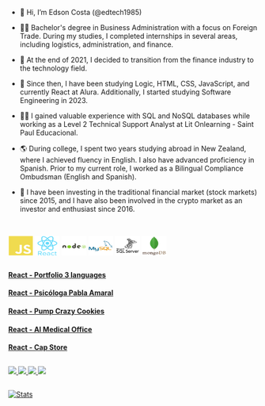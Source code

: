 - 👋 Hi, I’m Edson Costa (@edtech1985)

- 👨‍🎓 Bachelor's degree in Business Administration with a focus on Foreign Trade. During my studies, I completed internships in several areas, including logistics, administration, and finance.

- 🌱 At the end of 2021, I decided to transition from the finance industry to the technology field.

- 👀 Since then, I have been studying Logic, HTML, CSS, JavaScript, and currently React at Alura. Additionally, I started studying Software Engineering in 2023.

- 👨‍💻 I gained valuable experience with SQL and NoSQL databases while working as a Level 2 Technical Support Analyst at Lit Onlearning - Saint Paul Educacional.

- 🌎 During college, I spent two years studying abroad in New Zealand, where I achieved fluency in English. I also have advanced proficiency in Spanish. Prior to my current role, I worked as a Bilingual Compliance Ombudsman (English and Spanish).

- 💱 I have been investing in the traditional financial market (stock markets) since 2015, and I have also been involved in the crypto market as an investor and enthusiast since 2016.


##

<div style="display: inline_block"><br>
  <img align="center" height="40" width="50"
    src="https://raw.githubusercontent.com/devicons/devicon/master/icons/javascript/javascript-plain.svg"
    alt="JavaScript" srcset="" />
  <img align="center" height="40" width="50"
    src="https://github.com/devicons/devicon/blob/master/icons/react/react-original-wordmark.svg" alt="ReactJS"
    srcset="" />
  <img align="center" height="40" width="50"
    src="https://github.com/devicons/devicon/blob/master/icons/nodejs/nodejs-original-wordmark.svg" alt="NodeJS"
    srcset="" />
  <img align="center" height="40" width="50"
    src="https://github.com/devicons/devicon/blob/master/icons/mysql/mysql-original-wordmark.svg" alt="MySQL"
    srcset="" />
  <img align="center" height="40" width="50"
    src="https://github.com/devicons/devicon/blob/master/icons/microsoftsqlserver/microsoftsqlserver-plain-wordmark.svg" alt="SQLServer"
    srcset="" />
  <img align="center" height="40" width="50"
    src="https://github.com/devicons/devicon/blob/master/icons/mongodb/mongodb-original-wordmark.svg" alt="MongoDB"
    srcset="" />
</div>

##

#### <a href="https://edtech1985-portfolio.vercel.app/" target="_blank">React - Portfolio 3 languages</a>

#### <a href="https://psicologa-pabla-amaral.vercel.app/" target="_blank">React - Psicóloga Pabla Amaral</a>

#### <a href="https://pump-crazy-cookies.vercel.app/" target="_blank">React - Pump Crazy Cookies</a>

#### <a href="https://ai-medical-office.vercel.app/" target="_blank">React - AI Medical Office</a>

#### <a href="https://cap-store-gules.vercel.app/" target="_blank">React - Cap Store</a>

##

<div>
 <a href="https://api.whatsapp.com/send?phone=5551992002595" target="_blank"><img src="https://img.shields.io/badge/WhatsApp-25D366?style=for-the-badge&logo=whatsapp&logoColor=white" target="_blank">
<a href="https://github.com/edtech1985" target="_blank"><img src="https://img.shields.io/badge/GitHub-100000?style=for-the-badge&logo=github&logoColor=white" target="_blank">
<a href="https://www.linkedin.com/in/edtech1985/" target="_blank"><img src="https://img.shields.io/badge/LinkedIn-0077B5?style=for-the-badge&logo=linkedin&logoColor=white" target="_blank">
<a href="https://www.instagram.com/edtech1985" target="_blank"><img src="https://img.shields.io/badge/Instagram-E4405F?style=for-the-badge&logo=instagram&logoColor=white" target="_blank"> 
</div>
  
##
  
<div>
<img src="https://github-readme-stats.vercel.app/api/top-langs/?username=edtech1985&layout=compact&langs_count=16&theme=dracula" alt="Stats" height="180em" />
</div>
  
##




